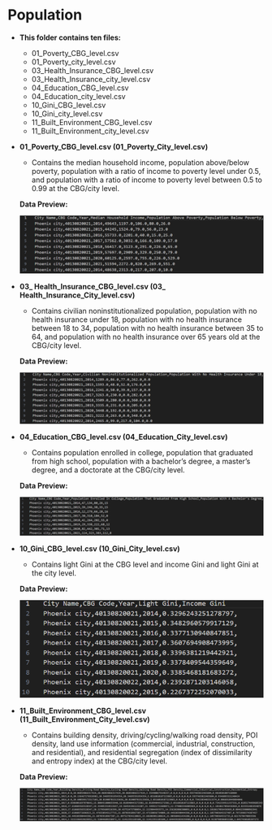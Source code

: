 # Population 
- **This folder contains ten files:**
  - 01_Poverty_CBG_level.csv	
  - 01_Poverty_city_level.csv	
  - 03_Health_Insurance_CBG_level.csv	
  - 03_Health_Insurance_city_level.csv	
  - 04_Education_CBG_level.csv	
  - 04_Education_city_level.csv	
  - 10_Gini_CBG_level.csv	
  - 10_Gini_city_level.csv	
  - 11_Built_Environment_CBG_level.csv	
  - 11_Built_Environment_city_level.csv


- **01_Poverty_CBG_level.csv (01_Poverty_City_level.csv)** 
  - Contains the median household income, population above/below poverty, population with a ratio of income to poverty level under 0.5, and population with a ratio of income to poverty level between 0.5 to 0.99 at the CBG/city level.
  

  **Data Preview:** 
  
  ![Image text](Population1.png)

- **03_ Health_Insurance_CBG_level.csv (03_ Health_Insurance_City_level.csv)** 
  - Contains civilian noninstitutionalized population, population with no health insurance under 18, population with no health insurance between 18 to 34, population with no health insurance between 35 to 64, and population with no health insurance over 65 years old at the CBG/city level.
  

  **Data Preview:**
  
  ![Image text](Population3.png)

- **04_Education_CBG_level.csv (04_Education_City_level.csv)** 
  - Contains population enrolled in college, population that graduated from high school, population with a bachelor’s degree, a master’s degree, and a doctorate at the CBG/city level.
  

  **Data Preview:** 
  
  ![Image text](Population4.png)

- **10_Gini_CBG_level.csv (10_Gini_City_level.csv)** 
  - Contains light Gini at the CBG level and income Gini and light Gini at the city level.
  

  **Data Preview:**
  
  ![Image text](Population10.png)

- **11_Built_Environment_CBG_level.csv (11_Built_Environment_City_level.csv)** 
  - Contains building density, driving/cycling/walking road density, POI density, land use information (commercial, industrial, construction, and residential), and residential segregation (index of dissimilarity and entropy index) at the CBG/city level.
  

  **Data Preview:** 
  
  ![Image text](Population11.png)
